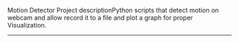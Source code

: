 Motion Detector
Project descriptionPython scripts that detect motion on webcam and allow record it to a file and plot a graph for proper Visualization.
____________________________________________________________